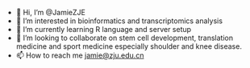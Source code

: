 - 👋 Hi, I’m @JamieZJE
- 👀 I’m interested in bioinformatics and transcriptomics analysis
- 🌱 I’m currently learning R language and server setup
- 💞️ I’m looking to collaborate on stem cell development, translation medicine and sport medicine especially shoulder and knee disease.
- 📫 How to reach me  jamie@zju.edu.cn

<!---
JamieZJE/JamieZJE is a ✨ special ✨ repository because its `README.md` (this file) appears on your GitHub profile
You can click the Preview link to take a look at your changes.
--->
